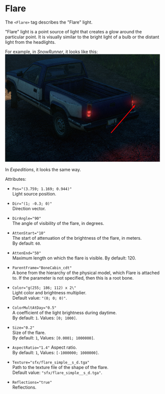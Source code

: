 # Flare

The `<Flare>` tag describes the "Flare" light. 

"Flare" light is a point source of light that creates a glow around the particular point. It is visually similar to the bright light of a bulb or the distant light from the headlights.

For example, in *SnowRunner*, it looks like this:
![](./media/flare_light.png)

In *Expeditions*, it looks the same way.

Attributes:

-   `Pos="(3.759; 1.169; 0.944)"`  
    Light source position.

-   `Dir="(1; -0.3; 0)"`  
    Direction vector.

-   `DirAngle="90"`  
    The angle of visibility of the flare, in degrees.

-   `AttenStart="10"`  
    The start of attenuation of the brightness of the flare, in meters.  
    By default: `60`.

-   `AttenEnd="50"`  
    Maximum length on which the flare is visible. By default: 120.

-   `ParentFrame="BoneCabin_cdt"`  
    A bone from the hierarchy of the physical model, which Flare is attached to. If the parameter is not specified, then this is a root bone.

-   `Color="g(255; 186; 112) x 2\"`  
    Light color and brightness multiplier.  
    Default value: `"(0; 0; 0)"`.

-   `ColorMultAtDay="0.5"`  
    A coefficient of the light brightness during daytime.  
    By default: `1`. Values: `[0; 1000]`.

-   `Size="0.2"`  
    Size of the flare.  
    By default: `1`, Values: `[0.0001; 1000000]`.

-   `AspectRatio="1.4"`
    Aspect ratio.  
    By default: `1`, Values: `[-1000000; 1000000]`.

-   `Texture="sfx/flare_simple__s_d.tga"`  
    Path to the texture file of the shape of the flare.  
    Default value: `"sfx/flare_simple__s_d.tga"`.

-   `Reflections="true"`  
    Reflections.

